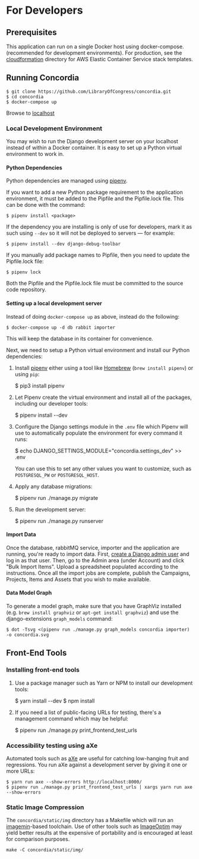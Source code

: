 # For Developers

## Prerequisites

This application can run on a single Docker host using docker-compose.
(recommended for development environments). For production, see the
[cloudformation](cloudformation/) directory for AWS Elastic Container Service
stack templates.

## Running Concordia

    $ git clone https://github.com/LibraryOfCongress/concordia.git
    $ cd concordia
    $ docker-compose up

Browse to [localhost](http://localhost)

### Local Development Environment

You may wish to run the Django development server on your localhost
instead of within a Docker container. It is easy to set up a Python
virtual environment to work in.

#### Python Dependencies

Python dependencies are managed using [pipenv](https://docs.pipenv.org/).

If you want to add a new Python package requirement to the application
environment, it must be added to the Pipfile and the Pipfile.lock file.
This can be done with the command:

    $ pipenv install <package>

If the dependency you are installing is only of use for developers, mark it as
such using `--dev` so it will not be deployed to servers — for example:

    $ pipenv install --dev django-debug-toolbar

If you manually add package names to Pipfile, then you need to update
the Pipfile.lock file:

    $ pipenv lock

Both the Pipfile and the Pipfile.lock file must be committed to the
source code repository.

#### Setting up a local development server

Instead of doing `docker-compose up` as above, instead do the following:

    $ docker-compose up -d db rabbit importer

This will keep the database in its container for convenience.

Next, we need to setup a Python virtual environment and install our Python dependencies:

1. Install [pipenv](https://docs.pipenv.org/) either using a tool like
   [Homebrew](https://brew.sh) (`brew install pipenv`) or using `pip`:

    $ pip3 install pipenv

2. Let Pipenv create the virtual environment and install all of the packages,
   including our developer tools:

    $ pipenv install --dev

3. Configure the Django settings module in the `.env` file which Pipenv will use
   to automatically populate the environment for every command it runs:

    $ echo DJANGO_SETTINGS_MODULE="concordia.settings_dev" >> .env

    You can use this to set any other values you want to customize, such as
    `POSTGRESQL_PW` or `POSTGRESQL_HOST`.

4. Apply any database migrations:

    $ pipenv run ./manage.py migrate

5. Run the development server:

    $ pipenv run ./manage.py runserver

#### Import Data

Once the database, rabbitMQ service, importer and the application
are running, you're ready to import data.
First, [create a Django admin user](https://docs.djangoproject.com/en/2.1/intro/tutorial02/#creating-an-admin-user)
and log in as that user.
Then, go to the Admin area (under Account) and click "Bulk Import Items".
Upload a spreadsheet populated according to the instructions. Once all the import
jobs are complete, publish the Campaigns, Projects, Items and Assets that you
wish to make available.

#### Data Model Graph

To generate a model graph, make sure that you have GraphViz installed (e.g.
`brew install graphviz` or `apt-get install graphviz`) and use the
django-extensions `graph_models` command:

    $ dot -Tsvg <(pipenv run ./manage.py graph_models concordia importer) -o concordia.svg

## Front-End Tools

### Installing front-end tools

1. Use a package manager such as Yarn or NPM to install our development tools:

    $ yarn install --dev
    $ npm install

2. If you need a list of public-facing URLs for testing, there's a management
   command which may be helpful:

    $ pipenv run ./manage.py print_frontend_test_urls

### Accessibility testing using aXe

Automated tools such as [aXe](https://www.deque.com/axe/) are useful for
catching low-hanging fruit and regressions. You run aXe against a development
server by giving it one or more URLs:

    $ yarn run axe --show-errors http://localhost:8000/
    $ pipenv run ./manage.py print_frontend_test_urls | xargs yarn run axe --show-errors

### Static Image Compression

The `concordia/static/img` directory has a Makefile which will run an
[imagemin](http://github.com/imagemin/imagemin)-based toolchain. Use of other
tools such as [ImageOptim](https://github.com/ImageOptim/ImageOptim) may yield
better results at the expensive of portability and is encouraged at least for
comparison purposes.

```
make -C concordia/static/img/
```
